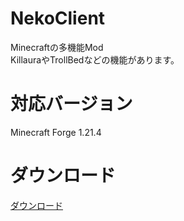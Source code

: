 # NekoClient
Minecraftの多機能Mod<br>
KillauraやTrollBedなどの機能があります。<br>

# 対応バージョン
Minecraft Forge 1.21.4

# ダウンロード
<a href="https://github.com/mochagod123/NekoClient/raw/refs/heads/main/nekoclient-1.0.2.jar">ダウンロード</a>
